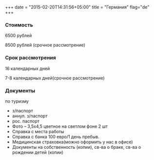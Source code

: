 +++
date = "2015-02-20T14:31:56+05:00"
title = "Германия"
flag="de"
+++


### Стоимость
6500 рублей

8500 рублей (срочное рассмотрение)

### Срок рассмотрения
16 календарных дней

7-8 календарных дней(срочное рассмотрение)

### Документы
по туризму

* з/паспорт
* аннул. з/паспорт 
* рос. паспорт
* Фото – 3,5х4,5 цветное на светлом фоне  2 шт
* Справка с места работы
* Справка с банка 100 евро/1 день пребыв.
* Медицинская страховка(можно оформить у нас в офисе)
* Документы на собственность (копии), св-ва о браке, св-ва о рождении детей (копии)
